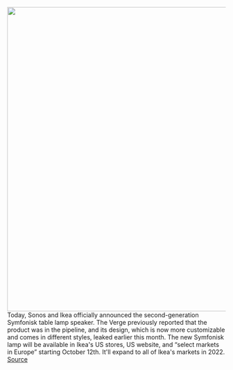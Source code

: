 <img src='https://cdn.vox-cdn.com/thumbor/D2loxpnavpRVI28a_AWly82aHzs=/0x0:2040x1394/1200x800/filters:focal(857x534:1183x860)/cdn.vox-cdn.com/uploads/chorus_image/image/69919577/PH181497.0.jpg' width='700px' /><br/>
Today, Sonos and Ikea officially announced the second-generation Symfonisk table lamp speaker. The Verge previously reported that the product was in the pipeline, and its design, which is now more customizable and comes in different styles, leaked earlier this month. The new Symfonisk lamp will be available in Ikea's US stores, US website, and “select markets in Europe” starting October 12th. It'll expand to all of Ikea's markets in 2022.
<a href='https://www.theverge.com/2021/9/28/22697725/ikea-sonos-symfonisk-lamp-speaker-second-gen-announced'> Source <a/>